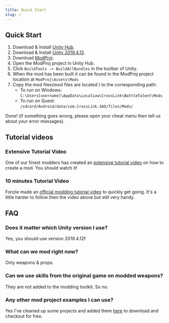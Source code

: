 ```yaml
---
title: Quick Start
slug: /
---
```


## Quick Start

1. Download & Install [Unity Hub](https://unity3d.com/get-unity/download).
2. Download & Install [Unity 2019.4.12](https://unity3d.com/unity/whats-new/2019.4.12).
3. Download [ModProj](https://github.com/fonzieyang/BTModToolkit/tree/master/ModProj).
4. Open the ModProj project in Unity Hub. 
5. Click `BuildTools -> BuildAllBundles` in the toolbar of Unity.
6. When the mod has been built it can be found in the ModProj project location at `ModProj\Assets\Mods`
7. Copy the mod files(mod files are located ) to the corresponding path:
   * To run on Windows: `C:\Users[username]\AppData\LocalLow\CrossLink\BattleTalent\Mods`
   * To run on Quest: `/sdcard/Android/data/com.CrossLink.SAO/files/Mods/`

Done! (if something goes wrong, please open your cheat menu then tell us about your error messages).

## Tutorial videos

### Extensive Tutorial Video

One of our finest modders has created an [extensive tutorial video](https://youtu.be/5o_1-wd6MiI) on how to create a mod. You should watch it!

### 10 minutes Tutorial Video

Fonzie made an [official modding tutorial video](https://www.youtube.com/watch?v=IqPl5KRgZ8Y) to quickly get going. It's a little harder to follow then the video above but still very handy.

## FAQ

### Does it matter which Unity version I use?
Yes, you should use version 2019.4.12f

### What can we mod right now?
Only weapons & props.

### Can we use skills from the original game on modded weapons?
They are not added to the modding toolkit. So no.

### Any other mod project examples I can use?
Yes I've cleaned up some projects and added them [here](https://github.com/unbelievableflavour/BattleTalentBaseProjects) to download and checkout for free. 
